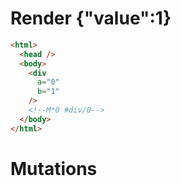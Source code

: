 # Render {"value":1}
```html
<html>
  <head />
  <body>
    <div
      a="0"
      b="1"
    />
    <!--M*0 #div/0-->
  </body>
</html>
```

# Mutations
```

```